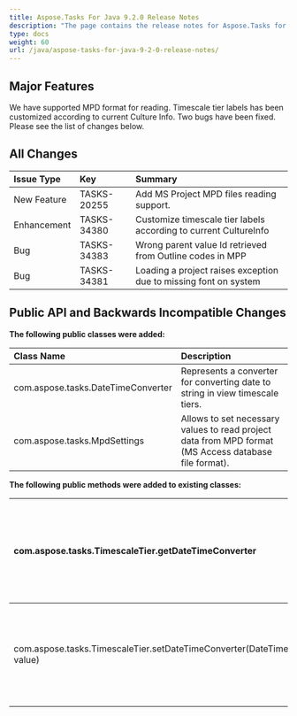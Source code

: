 ```yaml
---
title: Aspose.Tasks For Java 9.2.0 Release Notes
description: "The page contains the release notes for Aspose.Tasks for Java 9.2.0."
type: docs
weight: 60
url: /java/aspose-tasks-for-java-9-2-0-release-notes/
---
```


## **Major Features**
We have supported MPD format for reading. Timescale tier labels has been customized according to current Culture Info. Two bugs have been fixed. Please see the list of changes below.

## **All Changes**
|**Issue Type**|**Key**|**Summary**|
| :- | :- | :- |
|New Feature|TASKS-20255|Add MS Project MPD files reading support.|
|Enhancement|TASKS-34380|Customize timescale tier labels according to current CultureInfo|
|Bug|TASKS-34383|Wrong parent value Id retrieved from Outline codes in MPP|
|Bug|TASKS-34381|Loading a project raises exception due to missing font on system|

## **Public API and Backwards Incompatible Changes**

**The following public classes were added:**

|Class Name|Description|
| :- | :- |
|com.aspose.tasks.DateTimeConverter|Represents a converter for converting date to string in view timescale tiers.|
|com.aspose.tasks.MpdSettings|Allows to set necessary values to read project data from MPD format (MS Access database file format).|

**The following public methods were added to existing classes:**

|com.aspose.tasks.TimescaleTier.getDateTimeConverter|Gets a callback function for handling rendering date tick in this tier.|
| :- | :- |
|com.aspose.tasks.TimescaleTier.setDateTimeConverter(DateTimeConverter value)|Sets a callback function for handling rendering date tick in this tier. |
